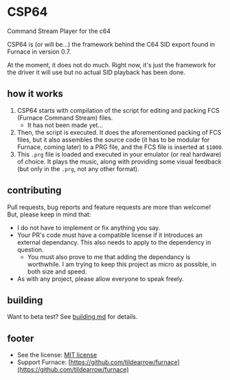 # CSP64

Command Stream Player for the c64

CSP64 is (or will be...) the framework behind the C64 SID export found in Furnace in version 0.7.

At the moment, it does not do much. Right now, it's just the framework for the driver it will use but no actual SID playback has been done. 

## how it works

1. CSP64 starts with compilation of the script for editing and packing FCS (Furnace Command Stream) files.
    - It has not been made yet...
2. Then, the script is executed. It does the aforementioned packing of FCS files, but it also assembles the source code (it has to be modular for Furnace, coming later) to a PRG file, and the FCS file is inserted at `$1000`.
3. This `.prg` file is loaded and executed in your emulator (or real hardware) of choice. It plays the music, along with providing some visual feedback (but only in the `.prg`, not any other format).

## contributing

Pull requests, bug reports and feature requests are more than welcome! But, please keep in mind that:

- I do not have to implement or fix anything you say.
- Your PR's code must have a compatible license if it introduces an external dependancy. This also needs to apply to the dependency in question. 
    - You must also prove to me that adding the dependancy is worthwhile. I am trying to keep this project as micro as possible, in both size and speed.
- As with any project, please allow everyone to speak freely.

## building

Want to beta test? See [building.md](BUILDING.md) for details.

## footer

- See the license: [MIT license](LICENSE)
- Support Furnace: [https://github.com/tildearrow/furnace](https://github.com/tildearrow/furnace)
